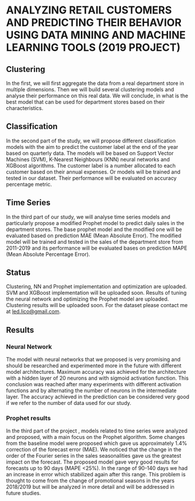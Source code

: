 # ANALYZING RETAIL CUSTOMERS AND PREDICTING THEIR BEHAVIOR USING DATA MINING AND MACHINE LEARNING TOOLS (2019 PROJECT)

## Clustering
In the first, we will first aggregate the data from a real department store  in multiple dimensions. 
Then we will build several clustering models and analyse their performance on this real data.
 We will conclude, in what is the best model that can be used for department stores based on their characteristics.

## Classification
In the second part of the study, we will propose different classification models with the aim to predict the customer label at the end of the year based on quarterly data. 
The models will be based on Support Vector Machines (SVM), K-Nearest Neighbours (KNN)  neural networks and XGBoost algorithms.
 The customer label is a number allocated to each customer based on their annual expenses. Or models will be trained and tested in our dataset. 
 Their performance will be evaluated on accuracy percentage metric.

## Time Series
In the third part of our study, we will analyse time series models and particularly propose a modified Prophet model to predict daily sales in the department stores.
 The base prophet model and the modified one will be evaluated based on prediction MAE (Mean Absolute Error). 
 The modified model will be trained and tested in the sales of the department store from 2011-2019 and its performance will be evaluated bases on prediction MAPE (Mean Absolute Percentage Error).


## Status
Clustering, NN and Prophet implementation and optimization are uploaded.
SVM and XGBoost implementation will be uploaded soon.
Results of tuning the neural network and optimizing the Prophet model are uploaded. Clustering results will be uploaded soon.
For the dataset please contact me at led.lico@gmail.com.

## Results

### Neural Network
The model with neural networks that we proposed is very promising and should be researched and experimented more in the future with different model architectures. Maximum accuracy was achieved for the architecture with a hidden layer of 20 neurons and with sigmoid activation function. This conclusion was reached after many experiments with different activation functions and by alternating the number of neurons in the intermediate layer. The accuracy achieved in the prediction can be considered very good if we refer to the number of data used for our study.
### Prophet results
In the third part of the project , models related to time series were analyzed and proposed, with a main focus on the Prophet algorithm. Some changes from the baseline model were proposed which gave us approximately 1.4% correction of the forecast error (MAE). We noticed that the change in the order of the Fourier series in the sales seasonalities gave us the greatest impact on the forecast. The proposed model gave very good results for forecasts up to 90 days (MAPE <25%). In the range of 90-140 days we had an increase in error which stabilized again after this range. This problem is thought to come from the change of promotional seasons in the years 2018/2019 but will be analyzed in more detail and will be addressed in future studies.
